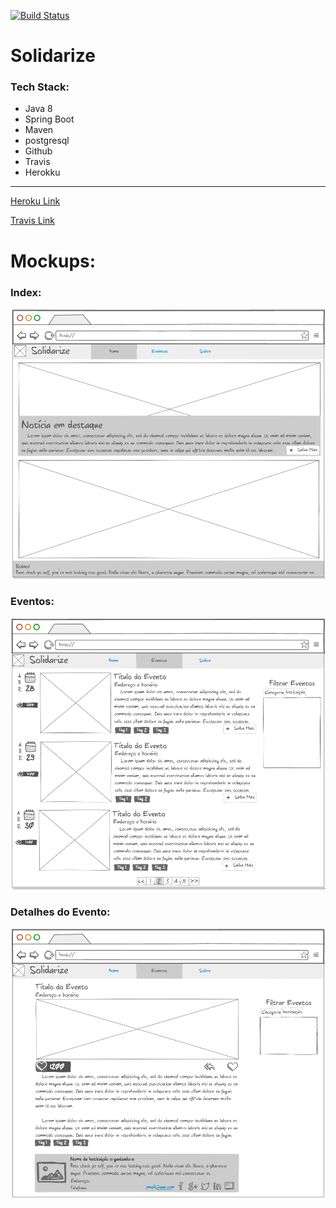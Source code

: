 [![Build Status](https://travis-ci.org/willmenn/Solidarize.svg?branch=master)](https://travis-ci.org/willmenn/Solidarize)
# Solidarize

### Tech Stack:
- Java 8
- Spring Boot
- Maven
- postgresql
- Github
- Travis
- Herokku

___

[Heroku Link](http://solidarize-dev.herokuapp.com/)

[Travis Link](https://travis-ci.org/willmenn/Solidarize)



# Mockups:
### Index:
![Index](mockup/Index.png)

### Eventos:
![Eventos](mockup/Eventos.png)

### Detalhes do Evento:
![EventosDetalhes](mockup/EventosDetalhes.png)
